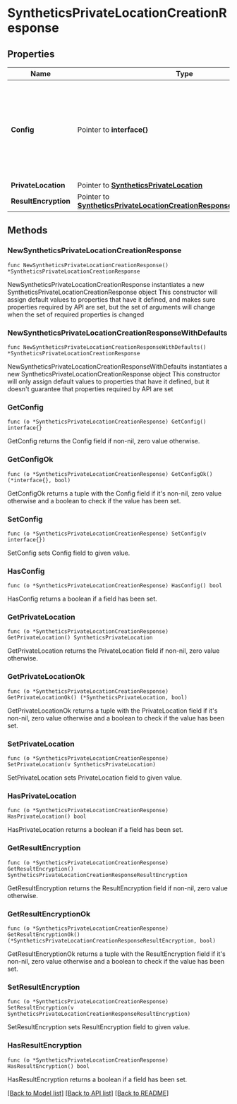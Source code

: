 # SyntheticsPrivateLocationCreationResponse

## Properties

Name | Type | Description | Notes
------------ | ------------- | ------------- | -------------
**Config** | Pointer to **interface{}** | Configuration skeleton for the private location. See installation instructions of the private location on how to use this configuration. | [optional] 
**PrivateLocation** | Pointer to [**SyntheticsPrivateLocation**](SyntheticsPrivateLocation.md) |  | [optional] 
**ResultEncryption** | Pointer to [**SyntheticsPrivateLocationCreationResponseResultEncryption**](SyntheticsPrivateLocationCreationResponse_result_encryption.md) |  | [optional] 

## Methods

### NewSyntheticsPrivateLocationCreationResponse

`func NewSyntheticsPrivateLocationCreationResponse() *SyntheticsPrivateLocationCreationResponse`

NewSyntheticsPrivateLocationCreationResponse instantiates a new SyntheticsPrivateLocationCreationResponse object
This constructor will assign default values to properties that have it defined,
and makes sure properties required by API are set, but the set of arguments
will change when the set of required properties is changed

### NewSyntheticsPrivateLocationCreationResponseWithDefaults

`func NewSyntheticsPrivateLocationCreationResponseWithDefaults() *SyntheticsPrivateLocationCreationResponse`

NewSyntheticsPrivateLocationCreationResponseWithDefaults instantiates a new SyntheticsPrivateLocationCreationResponse object
This constructor will only assign default values to properties that have it defined,
but it doesn't guarantee that properties required by API are set

### GetConfig

`func (o *SyntheticsPrivateLocationCreationResponse) GetConfig() interface{}`

GetConfig returns the Config field if non-nil, zero value otherwise.

### GetConfigOk

`func (o *SyntheticsPrivateLocationCreationResponse) GetConfigOk() (*interface{}, bool)`

GetConfigOk returns a tuple with the Config field if it's non-nil, zero value otherwise
and a boolean to check if the value has been set.

### SetConfig

`func (o *SyntheticsPrivateLocationCreationResponse) SetConfig(v interface{})`

SetConfig sets Config field to given value.

### HasConfig

`func (o *SyntheticsPrivateLocationCreationResponse) HasConfig() bool`

HasConfig returns a boolean if a field has been set.

### GetPrivateLocation

`func (o *SyntheticsPrivateLocationCreationResponse) GetPrivateLocation() SyntheticsPrivateLocation`

GetPrivateLocation returns the PrivateLocation field if non-nil, zero value otherwise.

### GetPrivateLocationOk

`func (o *SyntheticsPrivateLocationCreationResponse) GetPrivateLocationOk() (*SyntheticsPrivateLocation, bool)`

GetPrivateLocationOk returns a tuple with the PrivateLocation field if it's non-nil, zero value otherwise
and a boolean to check if the value has been set.

### SetPrivateLocation

`func (o *SyntheticsPrivateLocationCreationResponse) SetPrivateLocation(v SyntheticsPrivateLocation)`

SetPrivateLocation sets PrivateLocation field to given value.

### HasPrivateLocation

`func (o *SyntheticsPrivateLocationCreationResponse) HasPrivateLocation() bool`

HasPrivateLocation returns a boolean if a field has been set.

### GetResultEncryption

`func (o *SyntheticsPrivateLocationCreationResponse) GetResultEncryption() SyntheticsPrivateLocationCreationResponseResultEncryption`

GetResultEncryption returns the ResultEncryption field if non-nil, zero value otherwise.

### GetResultEncryptionOk

`func (o *SyntheticsPrivateLocationCreationResponse) GetResultEncryptionOk() (*SyntheticsPrivateLocationCreationResponseResultEncryption, bool)`

GetResultEncryptionOk returns a tuple with the ResultEncryption field if it's non-nil, zero value otherwise
and a boolean to check if the value has been set.

### SetResultEncryption

`func (o *SyntheticsPrivateLocationCreationResponse) SetResultEncryption(v SyntheticsPrivateLocationCreationResponseResultEncryption)`

SetResultEncryption sets ResultEncryption field to given value.

### HasResultEncryption

`func (o *SyntheticsPrivateLocationCreationResponse) HasResultEncryption() bool`

HasResultEncryption returns a boolean if a field has been set.


[[Back to Model list]](../README.md#documentation-for-models) [[Back to API list]](../README.md#documentation-for-api-endpoints) [[Back to README]](../README.md)


